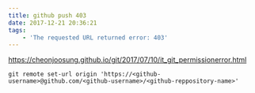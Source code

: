 ```yaml
---
title: github push 403
date: 2017-12-21 20:36:21
tags:
    - 'The requested URL returned error: 403'
---
```


<https://cheonjoosung.github.io/git/2017/07/10/it_git_permissionerror.html>

```
git remote set-url origin 'https://<github-username>@github.com/<github-username>/<github-reppository-name>'
```

<!-- more -->
